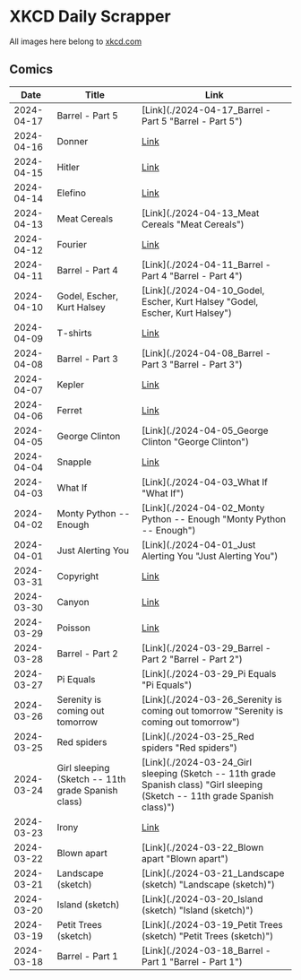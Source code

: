 # XKCD Daily Scrapper

All images here belong to [xkcd.com](https://xkcd.com "xkcd.com")

## Comics

| Date       | Title                | Link                                                             |
| ---------- | -------------------- | ---------------------------------------------------------------- |
| 2024-04-17 | Barrel - Part 5                | [Link](./2024-04-17_Barrel - Part 5 "Barrel - Part 5") |
| 2024-04-16 | Donner                         | [Link](./2024-04-16_Donner "Donner") |
| 2024-04-15 | Hitler                         | [Link](./2024-04-15_Hitler "Hitler") |
| 2024-04-14 | Elefino                        | [Link](./2024-04-14_Elefino "Elefino") |
| 2024-04-13 | Meat Cereals                   | [Link](./2024-04-13_Meat Cereals "Meat Cereals") |
| 2024-04-12 | Fourier                        | [Link](./2024-04-12_Fourier "Fourier") |
| 2024-04-11 | Barrel - Part 4                | [Link](./2024-04-11_Barrel - Part 4 "Barrel - Part 4") |
| 2024-04-10 | Godel, Escher, Kurt Halsey     | [Link](./2024-04-10_Godel, Escher, Kurt Halsey "Godel, Escher, Kurt Halsey") |
| 2024-04-09 | T-shirts                       | [Link](./2024-04-09_T-shirts "T-shirts") |
| 2024-04-08 | Barrel - Part 3                | [Link](./2024-04-08_Barrel - Part 3 "Barrel - Part 3") |
| 2024-04-07 | Kepler                         | [Link](./2024-04-07_Kepler "Kepler") |
| 2024-04-06 | Ferret                         | [Link](./2024-04-06_Ferret "Ferret") |
| 2024-04-05 | George Clinton                 | [Link](./2024-04-05_George Clinton "George Clinton") |
| 2024-04-04 | Snapple                        | [Link](./2024-04-04_Snapple "Snapple") |
| 2024-04-03 | What If                        | [Link](./2024-04-03_What If "What If") |
| 2024-04-02 | Monty Python -- Enough         | [Link](./2024-04-02_Monty Python -- Enough "Monty Python -- Enough") |
| 2024-04-01 | Just Alerting You              | [Link](./2024-04-01_Just Alerting You "Just Alerting You") |
| 2024-03-31 | Copyright                      | [Link](./2024-03-31_Copyright "Copyright") |
| 2024-03-30 | Canyon                         | [Link](./2024-03-30_Canyon "Canyon") |
| 2024-03-29 | Poisson                        | [Link](./2024-03-29_Poisson "Poisson") |
| 2024-03-28 | Barrel - Part 2                | [Link](./2024-03-29_Barrel - Part 2 "Barrel - Part 2") |
| 2024-03-27 | Pi Equals                      | [Link](./2024-03-29_Pi Equals "Pi Equals") |
| 2024-03-26 | Serenity is coming out tomorrow | [Link](./2024-03-26_Serenity is coming out tomorrow "Serenity is coming out tomorrow") |
| 2024-03-25 | Red spiders                    | [Link](./2024-03-25_Red spiders "Red spiders") |
| 2024-03-24 | Girl sleeping (Sketch -- 11th grade Spanish class) | [Link](./2024-03-24_Girl sleeping (Sketch -- 11th grade Spanish class) "Girl sleeping (Sketch -- 11th grade Spanish class)") |
| 2024-03-23 | Irony                          | [Link](./2024-03-23_Irony "Irony") |
| 2024-03-22 | Blown apart          | [Link](./2024-03-22_Blown apart "Blown apart")                   |
| 2024-03-21 | Landscape (sketch)   | [Link](./2024-03-21_Landscape (sketch) "Landscape (sketch)")     |
| 2024-03-20 | Island (sketch)      | [Link](./2024-03-20_Island (sketch) "Island (sketch)")           |
| 2024-03-19 | Petit Trees (sketch) | [Link](./2024-03-19_Petit Trees (sketch) "Petit Trees (sketch)") |
| 2024-03-18 | Barrel - Part 1      | [Link](./2024-03-18_Barrel - Part 1 "Barrel - Part 1")           |
